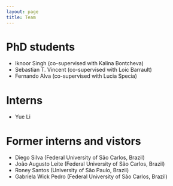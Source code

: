 ```yaml
---
layout: page
title: Team
---
```


# PhD students
- Iknoor Singh (co-supervised with Kalina Bontcheva)
- Sebastian T. Vincent (co-supervised with Loic Barrault)
- Fernando Alva (co-supervised with Lucia Specia)

# Interns 
- Yue Li

# Former interns and vistors
- Diego Silva (Federal University of São Carlos, Brazil)
- João Augusto Leite (Federal University of São Carlos, Brazil)
- Roney Santos (University of São Paulo, Brazil)
- Gabriela Wick Pedro (Federal University of São Carlos, Brazil)

